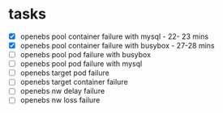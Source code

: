 # tasks

- [x] openebs pool container failure with mysql - 22- 23 mins
- [x] openebs pool container failure with busybox - 27-28 mins
- [ ] openebs pool pod failure with busybox
- [ ] openebs pool pod failure with mysql
- [ ] openebs target pod failure
- [ ] openebs target container failure
- [ ] openebs nw delay failure
- [ ] openebs nw loss failure
